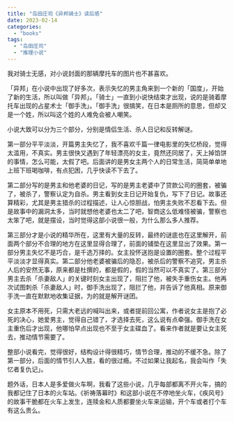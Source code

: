 ```yaml
---
title: "岛田庄司《异邦骑士》读后感"
date: 2023-02-14
categories: 
  - "books"
tags: 
  - "岛田庄司"
  - "推理小说"
---
```


我对骑士无感，对小说封面的那辆摩托车的图片也不甚喜欢。

「异邦」在小说中出现了好多次，表示失忆的男主角来到一个新的「国度」，开始了新的生活，所以叫做「异邦」。「骑士」一直到小说快结束才出现，说的是骑着摩托车出现的占星术士「御手洗」。「御手洗」很搞笑，在日本是厕所的意思，但却又是一个姓，所以叫这个姓的人难免会被人嘲笑。

小说大致可以分为三个部分，分别是情侣生活、杀人日记和反转解谜。

第一部分平平淡淡，开篇男主失忆了，我不喜欢千篇一律电影里的失忆桥段，觉得太滥用，不真实。男主很快又遇到了年轻漂亮的女主，竟然还同居了，天上掉馅饼的事情，怎么可能，太假了吧。后面讲的是男女主两个人的日常生活，简简单单地上班下班喝咖啡，有点犯困，几乎快读不下去了。

第二部分写的是男主和他老婆的日记，写的是男主老婆中了贷款公司的圈套，被骗了，被杀了，警察认定为自杀。男主看到女主日记开始复仇，写下了日记。故事还算精彩，尤其是男主猎杀的过程描述，让人心惊胆战，怕男主失败不忍看下去。但是故事中的漏洞太多，当时就想他老婆也太二了吧，智商这么低难怪被骗，警察也太笨了吧，就是摆设，当时觉得这部小说很一般，为什么那么多人推荐。

第三部分才是小说的精华所在，这里有大量的反转，最终的谜底也在这里解开，前面两个部分不合理的地方在这里显得合理了，前面的铺垫在这里显出了效果。第一部分男主失忆不是巧合，是千选万择的。女主投怀送抱是设置的圈套。整个过程平平淡淡才显得真实。第二部分他老婆被骗后的隐忍，被杀后的警察不追究，男主杀人后的安然无事，原来都是杜撰的，都是假的，假的当然可以不真实了。第三部分男主去杀「杀妻敌人」的关键时刻女主出现了，阻拦了他，被失手重伤女主。他再次试图刺杀「杀妻敌人」时，御手洗出现了，阻拦了他，并告诉了他真相。原来御手洗一直在默默地收集证据，为的就是解开谜团。

女主原本不用死，只需大老远的喊叫出来，或者提前回公寓，作者说女主是抱了必死的决心，她爱男主，觉得自己错了，才选择去死，这么说有点牵强。御手洗在女主重伤后才出现，他哪怕早点出现也不至于女主碟血了。看来作者就是要让女主死去，推动情节需要了。

整部小说看完，觉得很好，结构设计得很精巧，情节合理，推动的不缓不急。除了第一部分，后面的情节引人入胜，看的很过瘾。不过如果让我起名，我会叫作「失忆者复仇记」。

题外话，日本人是多爱做火车啊，我看了这些小说，几乎每部都离不开火车，搞的我都记住了日本的火车站。《祈祷落幕时》和这部小说在不停地坐火车，《疾风号》的故事干脆都在火车上发生，连赎金和人质都要坐火车来运输，开个车或者打个车有这么贵么。
